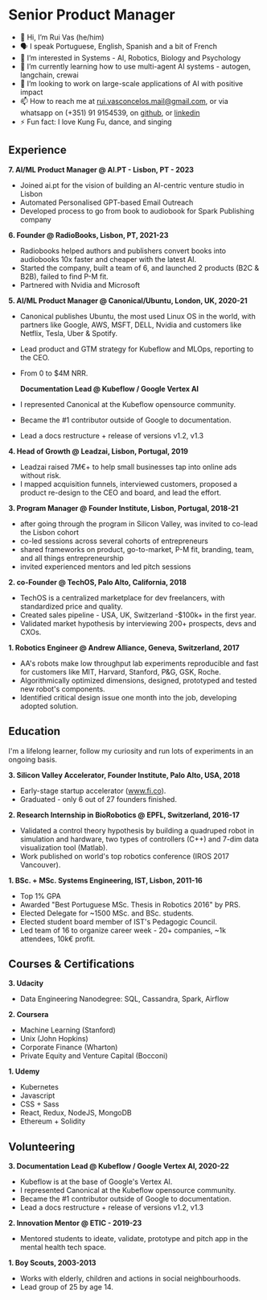 
# Senior Product Manager

- 👋 Hi, I’m Rui Vas (he/him)
- 🗣️ I speak Portuguese, English, Spanish and a bit of French
- 👀 I’m interested in Systems - AI, Robotics, Biology and Psychology
- 🌱 I’m currently learning how to use multi-agent AI systems - autogen, langchain, crewai
- 🚀 I’m looking to work on large-scale applications of AI with positive impact
- 📫 How to reach me at rui.vasconcelos.mail@gmail.com, or via whatsapp on (+351) 91 9154539, on [github](https://github.com/rui-vas-tech), or [linkedin](https://linkedin.com/in/rui-vas)
- ⚡ Fun fact: I love Kung Fu, dance, and singing

## Experience

**7. AI/ML Product Manager @ AI.PT - Lisbon, PT - 2023**
- Joined ai.pt for the vision of building an AI-centric venture studio in Lisbon
- Automated Personalised GPT-based Email
Outreach
- Developed process to go from book to audiobook
for Spark Publishing company

**6. Founder @ RadioBooks, Lisbon, PT, 2021-23**
- Radiobooks helped authors and publishers convert
books into audiobooks 10x faster and cheaper with
the latest AI.
- Started the company, built a team of 6, and
launched 2 products (B2C & B2B), failed to find P-M fit.
- Partnered with Nvidia and Microsoft

**5. AI/ML Product Manager @ Canonical/Ubuntu, London, UK, 2020-21**
- Canonical publishes Ubuntu, the most used Linux
OS in the world, with partners like Google, AWS, MSFT,
DELL, Nvidia and customers like Netflix, Tesla, Uber &
Spotify.
- Lead product and GTM strategy for Kubeflow and
MLOps, reporting to the CEO.
- From 0 to $4M NRR.

	**Documentation Lead @ Kubeflow / Google Vertex AI**

- I represented Canonical at the Kubeflow opensource community.
- Became the #1 contributor outside of Google to documentation.
- Lead a docs restructure + release of versions v1.2, v1.3

**4. Head of Growth @ Leadzai, Lisbon, Portugal, 2019**
- Leadzai raised 7M€+ to help small businesses tap into online ads without risk. 
- I mapped acquisition funnels, interviewed customers, proposed a product re-design to the CEO and board, and lead the effort.

**3. Program Manager @ Founder Institute, Lisbon, Portugal, 2018-21**
- after going through the program in Silicon Valley,
was invited to co-lead the Lisbon cohort
- co-led sessions across several cohorts of
entrepreneurs
- shared frameworks on product, go-to-market, P-M
fit, branding, team, and all things entrepreneurship
- invited experienced mentors and led pitch sessions

**2. co-Founder @ TechOS, Palo Alto, California, 2018**
- TechOS is a centralized marketplace for dev
freelancers, with standardized price and quality.
- Created sales pipeline - USA, UK, Switzerland -$100k+
in the first year.
- Validated market hypothesis by interviewing 200+
prospects, devs and CXOs.

**1. Robotics Engineer @ Andrew Alliance, Geneva, Switzerland, 2017**
- AA's robots make low throughput lab experiments
reproducible and fast for customers like MIT, Harvard,
Stanford, P&G, GSK, Roche.
- Algorithmically optimized dimensions, designed,
prototyped and tested new robot's components.
- Identified critical design issue one month into the
job, developing adopted solution.


## Education
I'm a lifelong learner, follow my curiosity 
and run lots of experiments in an ongoing basis.

**3. Silicon Valley Accelerator, Founder Institute, Palo Alto, USA, 2018**
- Early-stage startup accelerator (www.fi.co).
- Graduated - only 6 out of 27 founders finished.

**2. Research Internship in BioRobotics @ EPFL, Switzerland, 2016-17**
- Validated a control theory hypothesis by building a
quadruped robot in simulation and hardware, two
types of controllers (C++) and 7-dim data
visualization tool (Matlab).
- Work published on world's top robotics conference
(IROS 2017 Vancouver).

**1. BSc. + MSc. Systems Engineering, IST, Lisbon, 2011-16**
- Top 1% GPA
- Awarded "Best Portuguese MSc. Thesis in Robotics
2016" by PRS.
- Elected Delegate for ~1500 MSc. and BSc. students.
- Elected student board member of IST's Pedagogic
Council.
- Led team of 16 to organize career week - 20+
companies, ~1k attendees, 10k€ profit.


## Courses & Certifications
**3. Udacity**
- Data Engineering Nanodegree: SQL, Cassandra, Spark, Airflow

**2. Coursera**
- Machine Learning (Stanford)
- Unix (John Hopkins)
- Corporate Finance (Wharton)
- Private Equity and Venture Capital (Bocconi)

**1. Udemy**
- Kubernetes
- Javascript
- CSS + Sass
- React, Redux, NodeJS, MongoDB
- Ethereum + Solidity

## Volunteering

**3. Documentation Lead @ Kubeflow / Google Vertex AI, 2020-22**
- Kubeflow is at the base of Google's Vertex AI.
- I represented Canonical at the Kubeflow opensource community.
- Became the #1 contributor outside of Google to
documentation.
- Lead a docs restructure + release of versions v1.2,
v1.3

**2. Innovation Mentor @ ETIC - 2019-23**
- Mentored students to ideate, validate, prototype and
pitch app in the mental health tech space.

**1. Boy Scouts, 2003-2013**
- Works with elderly, children and actions in social
neighbourhoods.
- Lead group of 25 by age 14.
